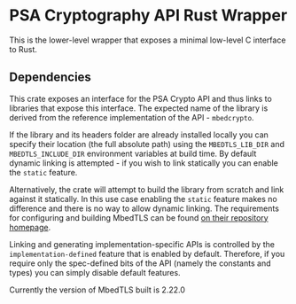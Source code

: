 # PSA Cryptography API Rust Wrapper

This is the lower-level wrapper that exposes a minimal low-level C
interface to Rust.

## Dependencies

This crate exposes an interface for the PSA Crypto API and thus
links to libraries that expose this interface. The expected name
of the library is derived from the reference implementation of the
API - `mbedcrypto`.

If the library and its headers folder are already installed locally you can
specify their location (the full absolute path) using the `MBEDTLS_LIB_DIR` and
`MBEDTLS_INCLUDE_DIR` environment variables at build time. By default dynamic
linking is attempted - if you wish to link statically you can enable the
`static` feature.

Alternatively, the crate will attempt to build the library from scratch and
link against it statically. In this use case enabling the `static` feature
makes no difference and there is no way to allow dynamic linking. The
requirements for configuring and building MbedTLS can be found
[on their repository homepage](https://github.com/ARMmbed/mbedtls#tool-versions).

Linking and generating implementation-specific APIs is controlled by the
`implementation-defined` feature that is enabled by default. Therefore, if you
require only the spec-defined bits of the API (namely the constants and types)
you can simply disable default features.

Currently the version of MbedTLS built is 2.22.0
